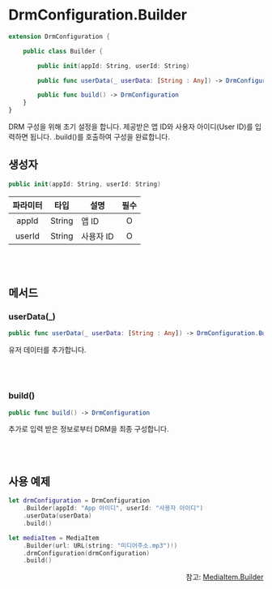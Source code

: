 # DrmConfiguration.Builder

```swift
extension DrmConfiguration {

    public class Builder {

        public init(appId: String, userId: String)

        public func userData(_ userData: [String : Any]) -> DrmConfiguration.Builder

        public func build() -> DrmConfiguration
    }
}
```
DRM 구성을 위해 초기 설정을 합니다. 제공받은 앱 ID와 사용자 아이디(User ID)를 입력하면 됩니다. .build()를 호출하여 구성을 완료합니다.

## 생성자

```swift
public init(appId: String, userId: String)
```
|파라미터|타입|설명|필수|
|:--:|:--:|--|:--:|
|appId|String|앱 ID|O|
|userId|String|사용자 ID|O|

<br><br>
## 메서드

### userData(_)

```swift
public func userData(_ userData: [String : Any]) -> DrmConfiguration.Builder
```
유저 데이터를 추가합니다.

<br><br>
### build()

```swift
public func build() -> DrmConfiguration
```
추가로 입력 받은 정보로부터 DRM을 최종 구성합니다.

<br><br>
## 사용 예제
```swift
let drmConfiguration = DrmConfiguration
    .Builder(appId: "App 아이디", userId: "사용자 아이디")
    .userData(userData)
    .build()

let mediaItem = MediaItem
    .Builder(url: URL(string: "미디어주소.mp3")!)
    .drmConfiguration(drmConfiguration)
    .build()
```

<div align="right">
참고: <a href="../media-item-builder/home.md">MediaItem.Builder</a>
</div>